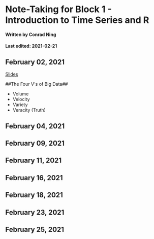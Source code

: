 # Note-Taking for Block 1 - Introduction to Time Series and R

#### Written by Conrad Ning 

#### Last edited: 2021-02-21

## February 02, 2021
[Slides](https://ds-wm.github.io/course/atsa/lectures/intro-to-ts/index.html#/applied-time-series-analysis)

##The Four V's of Big Data##
  - Volume
  - Velocity
  - Variety
  - Veracity (Truth)


## February 04, 2021



## February 09, 2021


## February 11, 2021


## February 16, 2021


## February 18, 2021


## February 23, 2021


## February 25, 2021
